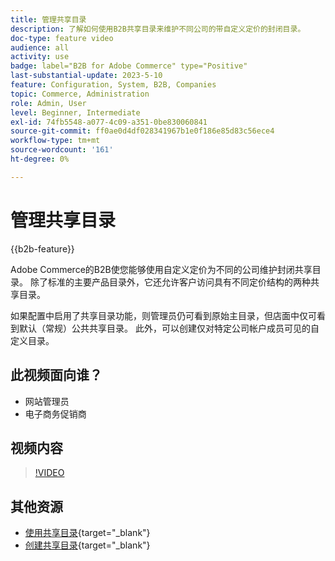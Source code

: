 ```yaml
---
title: 管理共享目录
description: 了解如何使用B2B共享目录来维护不同公司的带自定义定价的封闭目录。
doc-type: feature video
audience: all
activity: use
badge: label="B2B for Adobe Commerce" type="Positive"
last-substantial-update: 2023-5-10
feature: Configuration, System, B2B, Companies
topic: Commerce, Administration
role: Admin, User
level: Beginner, Intermediate
exl-id: 74fb5548-a077-4c09-a351-0be830060841
source-git-commit: ff0ae0d4df028341967b1e0f186e85d83c56ece4
workflow-type: tm+mt
source-wordcount: '161'
ht-degree: 0%

---
```


# 管理共享目录

{{b2b-feature}}

Adobe Commerce的B2B使您能够使用自定义定价为不同的公司维护封闭共享目录。 除了标准的主要产品目录外，它还允许客户访问具有不同定价结构的两种共享目录。

如果配置中启用了共享目录功能，则管理员仍可看到原始主目录，但店面中仅可看到默认（常规）公共共享目录。 此外，可以创建仅对特定公司帐户成员可见的自定义目录。

## 此视频面向谁？

- 网站管理员
- 电子商务促销商

## 视频内容

>[!VIDEO](https://video.tv.adobe.com/v/344446?quality=12&learn=on)

## 其他资源

- [使用共享目录](https://experienceleague.adobe.com/docs/commerce-admin/b2b/shared-catalogs/catalog-shared.html){target="_blank"}
- [创建共享目录](https://experienceleague.adobe.com/docs/commerce-admin/b2b/shared-catalogs/define/catalog-shared-create.html){target="_blank"}
